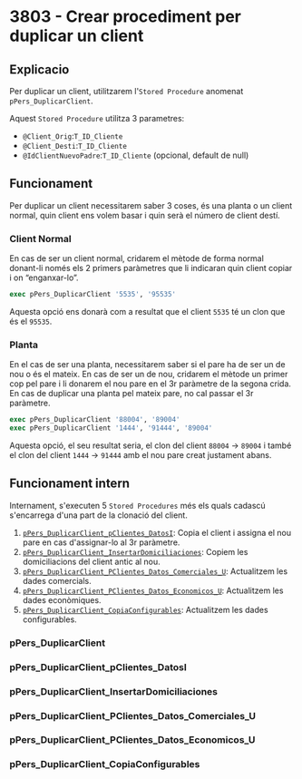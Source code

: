 # 3803 - Crear procediment per duplicar un client

## Explicacio

Per duplicar un client, utilitzarem l'`Stored Procedure` anomenat `pPers_DuplicarClient`.

Aquest `Stored Procedure` utilitza 3 parametres:

- `@Client_Orig`:`T_ID_Cliente`
- `@Client_Desti`:`T_ID_Cliente`
- `@IdClientNuevoPadre`:`T_ID_Cliente` (opcional, default de null)

## Funcionament

Per duplicar un client necessitarem saber 3 coses, és una planta o un client normal, quin client ens volem basar i quin serà el número de client destí.

### Client Normal

En cas de ser un client normal, cridarem el mètode de forma normal donant-li només els 2 primers paràmetres que li indicaran quin client copiar i on “enganxar-lo”.

```sql
exec pPers_DuplicarClient '5535', '95535'
```

Aquesta opció ens donarà com a resultat que el client `5535` té un clon que és el `95535`.

### Planta

En el cas de ser una planta, necessitarem saber si el pare ha de ser un de nou o és el mateix. En cas de ser un de nou, cridarem el mètode un primer cop pel pare i li donarem el nou pare en el 3r paràmetre de la segona crida. En cas de duplicar una planta pel mateix pare, no cal passar el 3r paràmetre.

```sql
exec pPers_DuplicarClient '88004', '89004'
exec pPers_DuplicarClient '1444', '91444', '89004'
```

Aquesta opció, el seu resultat seria, el clon del client `88004` -> `89004` i també el clon del client `1444` -> `91444` amb el nou pare creat justament abans.

## Funcionament intern

Internament, s'executen 5 `Stored Procedures` més els quals cadascú s'encarrega d'una part de la clonació del client.

1. [`pPers_DuplicarClient_pClientes_DatosI`]: Copia el client i assigna el nou pare en cas d'assignar-lo al 3r paràmetre.
2. [`pPers_DuplicarClient_InsertarDomiciliaciones`]: Copiem les domiciliacions del client antic al nou.
3. [`pPers_DuplicarClient_PClientes_Datos_Comerciales_U`]: Actualitzem les dades comercials.
4. [`pPers_DuplicarClient_PClientes_Datos_Economicos_U`]: Actualitzem les dades econòmiques.
5. [`pPers_DuplicarClient_CopiaConfigurables`]: Actualitzem les dades configurables.

### pPers_DuplicarClient

<SqlViewer title="pPers_DuplicarClient" file="clients/puignau/3803/pPers_DuplicarClient.sql"/>

### pPers_DuplicarClient_pClientes_DatosI

<SqlViewer title="pPers_DuplicarClient_pClientes_DatosI" file="clients/puignau/3803/pPers_DuplicarClient_pClientes_DatosI.sql"/>

### pPers_DuplicarClient_InsertarDomiciliaciones

<SqlViewer title="pPers_DuplicarClient_InsertarDomiciliaciones" file="clients/puignau/3803/pPers_DuplicarClient_InsertarDomiciliaciones.sql"/>

### pPers_DuplicarClient_PClientes_Datos_Comerciales_U

<SqlViewer title="pPers_DuplicarClient_PClientes_Datos_Comerciales_U" file="clients/puignau/3803/pPers_DuplicarClient_PClientes_Datos_Comerciales_U.sql"/>

### pPers_DuplicarClient_PClientes_Datos_Economicos_U

<SqlViewer title="pPers_DuplicarClient_PClientes_Datos_Economicos_U" file="clients/puignau/3803/pPers_DuplicarClient_PClientes_Datos_Economicos_U.sql"/>

### pPers_DuplicarClient_CopiaConfigurables

<SqlViewer title="pPers_DuplicarClient_CopiaConfigurables" file="clients/puignau/3803/pPers_DuplicarClient_CopiaConfigurables.sql"/>

[`pPers_DuplicarClient_pClientes_DatosI`]: #ppers_duplicarclient_pclientes_datosi
[`pPers_DuplicarClient_InsertarDomiciliaciones`]: #ppers_duplicarclient_insertardomiciliaciones
[`pPers_DuplicarClient_PClientes_Datos_Comerciales_U`]: #ppers_duplicarclient_pclientes_datos_comerciales_u
[`pPers_DuplicarClient_PClientes_Datos_Economicos_U`]: #ppers_duplicarclient_pclientes_datos_economicos_u
[`pPers_DuplicarClient_CopiaConfigurables`]: #ppers_duplicarclient_copiaconfigurables